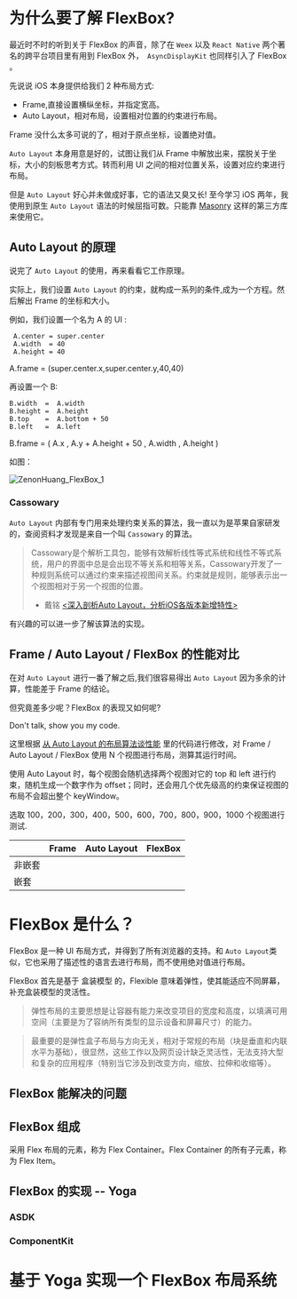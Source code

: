 # 为什么要了解 FlexBox?

最近时不时的听到关于 FlexBox 的声音，除了在 `Weex` 以及 `React Native` 两个著名的跨平台项目里有用到 FlexBox 外，` AsyncDisplayKit` 也同样引入了 FlexBox 。 

先说说 iOS 本身提供给我们 2 种布局方式:

- Frame,直接设置横纵坐标，并指定宽高。
- Auto Layout，相对布局，设置相对位置的约束进行布局。

Frame 没什么太多可说的了，相对于原点坐标，设置绝对值。

`Auto Layout` 本身用意是好的，试图让我们从 Frame 中解放出来，摆脱关于坐标，大小的刻板思考方式。转而利用 UI 之间的相对位置关系，设置对应约束进行布局。

但是 `Auto Layout` 好心并未做成好事，它的语法又臭又长! 至今学习 iOS 两年，我使用到原生 `Auto Layout` 语法的时候屈指可数。只能靠 [Masonry](https://github.com/SnapKit/Masonry) 这样的第三方库来使用它。

## Auto Layout 的原理

说完了 `Auto Layout` 的使用，再来看看它工作原理。 

实际上，我们设置 `Auto Layout` 的约束，就构成一系列的条件,成为一个方程。然后解出 Frame 的坐标和大小。

例如，我们设置一个名为 A 的 UI :

``` 
 A.center = super.center
 A.width  = 40
 A.height = 40
``` 

A.frame = (super.center.x,super.center.y,40,40)

再设置一个 B:

```
B.width  =  A.width
B.height =  A.height
B.top    =  A.bottom + 50
B.left   =  A.left
``` 

B.frame =  ( A.x , A.y + A.height + 50 , A.width , A.height )

如图：

![ZenonHuang_FlexBox_1](http://7xiym9.com1.z0.glb.clouddn.com/B9E4AB21-289F-46F5-A475-EFD6828E2757-1.png)


### Cassowary

`Auto Layout` 内部有专门用来处理约束关系的算法，我一直以为是苹果自家研发的，查阅资料才发现是来自一个叫 `Cassowary` 的算法。

>Cassowary是个解析工具包，能够有效解析线性等式系统和线性不等式系统，用户的界面中总是会出现不等关系和相等关系，Cassowary开发了一种规则系统可以通过约束来描述视图间关系。约束就是规则，能够表示出一个视图相对于另一个视图的位置。
> - 戴铭 [<深入剖析Auto Layout，分析iOS各版本新增特性>](https://ming1016.github.io/2015/11/03/deeply-analyse-autolayout/)

有兴趣的可以进一步了解该算法的实现。

## Frame / Auto Layout  / FlexBox 的性能对比

在对 `Auto Layout` 进行一番了解之后,我们很容易得出 `Auto Layout` 因为多余的计算，性能差于 Frame 的结论。

但究竟差多少呢？FlexBox 的表现又如何呢?

Don't talk, show you my code.

这里根据 [从 Auto Layout 的布局算法谈性能](https://draveness.me/layout-performance) 里的代码进行修改，对 Frame / Auto Layout / FlexBox 使用 N 个视图进行布局，测算其运行时间。

使用 Auto Layout 时，每个视图会随机选择两个视图对它的 top 和 left 进行约束，随机生成一个数字作为 offset；同时，还会用几个优先级高的约束保证视图的布局不会超出整个 keyWindow。

选取 100，200，300，400，500，600，700，800，900，1000 个视图进行测试.

|   | Frame | Auto Layout | FlexBox |
| --- | --- | --- | --- |
| 非嵌套 |  |  |  |
| 嵌套 |  |  |  |


# FlexBox 是什么？

FlexBox 是一种 UI 布局方式，并得到了所有浏览器的支持。和 `Auto Layout`类似，它也采用了描述性的语言去进行布局，而不使用绝对值进行布局。

FlexBox 首先是基于 盒装模型 的，Flexible 意味着弹性，使其能适应不同屏幕，补充盒装模型的灵活性。


>弹性布局的主要思想是让容器有能力来改变项目的宽度和高度，以填满可用空间（主要是为了容纳所有类型的显示设备和屏幕尺寸）的能力。

>最重要的是弹性盒子布局与方向无关，相对于常规的布局（块是垂直和内联水平为基础），很显然，这些工作以及网页设计缺乏灵活性，无法支持大型和复杂的应用程序（特别当它涉及到改变方向，缩放、拉伸和收缩等）。

## FlexBox 能解决的问题

## FlexBox 组成

采用 Flex 布局的元素，称为 Flex Container。Flex Container 的所有子元素，称为 Flex Item。

## FlexBox 的实现 -- Yoga 

### ASDK

###  ComponentKit

# 基于 Yoga 实现一个 FlexBox 布局系统


